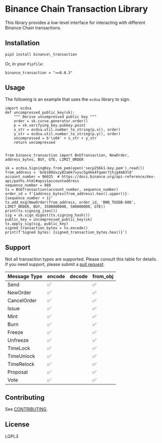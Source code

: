 # Binance Chain Transaction Library
This library provides a low-level interface for interacting with different Binance Chain transactions.

## Installation
```sh
pip3 install binance\_transaction
```

Or, in your `Pipfile`:
```
binance_transaction = "==0.0.3"
```


## Usage
The following is an example that uses the `ecdsa` library to sign.

```python3
import ecdsa
def uncompressed_public_key(sk):
    """ Derive uncompressed public key """
    order = sk.curve.generator.order()
    p = sk.verifying_key.pubkey.point
    x_str = ecdsa.util.number_to_string(p.x(), order)
    y_str = ecdsa.util.number_to_string(p.y(), order)
    uncompressed = b'\x04' + x_str + y_str
    return uncompressed


from binance_transaction import BnbTransaction, NewOrder, address_bytes, BUY, GTE, LIMIT_ORDER

sk = ecdsa.SigningKey.from_pem(open('secp256k1-key.pem').read())
from_address = 'bnb100dxzy02a6k7vysc5g4kk4fqamr7jhjg4m83l0'
account_number = 96025  # https://docs.binance.org/api-reference/dex-api/paths.html#apiv1accountaddress
sequence_number = 888
tx = BnbTransaction(account_number, sequence_number)
order_id = f'{address_bytes(from_address).hex().upper()}-{sequence_number + 1}'
tx.add_msg(NewOrder(from_address, order_id, 'BNB_TUSDB-888', LIMIT_ORDER, BUY, 3500000000, 500000000, GTE))
print(tx.signing_json())
sig = sk.sign_digest(tx.signing_hash())
public_key = uncompressed_public_key(sk)
tx.apply_sig(sig, public_key)
signed_transaction_bytes = tx.encode()
print(f'Signed bytes: {signed_transaction_bytes.hex()}')
```

## Support
Not all transaction types are supported.
Please consult this table for details.
If you need support, please submit a [pull request](https://github.com/trusttoken/bnb-tx-python/pulls).

|  Message Type | encode | decode | from\_obj |
|---------------|--------|--------|-----------|
| Send          | ✅     |        | ✅        |
| NewOrder      | ✅     |        | ✅        |
| CancelOrder   | ✅     |        | ✅        |
| Issue         | ✅     |        | ✅        |
| Mint          | ✅     |        | ✅        |
| Burn          | ✅     |        | ✅        |
| Freeze        | ✅     |        | ✅        |
| Unfreeze      | ✅     |        | ✅        |
| TimeLock      | ✅     |        | ✅        |
| TimeUnlock    | ✅     |        | ✅        |
| TimeRelock    | ✅     |        | ✅        |
| Proposal      | ✅     |        | ✅        |
| Vote          | ✅     |        | ✅        |



## Contributing
See [CONTRIBUTING](CONTRIBUTING.md).


## License
LGPL3
